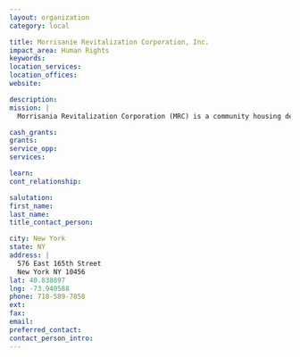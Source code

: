 ```yaml
---
layout: organization
category: local

title: Morrisanie Revitalization Corporation, Inc.
impact_area: Human Rights
keywords: 
location_services: 
location_offices: 
website: 

description: 
mission: |
  Morrisania Revitalization Corporation (MRC) is a community housing development organization founded almost 20 years ago to develop programs and activities designed to enhance the quality of life for the residents of the Morrisania community. MRC's primary goals are to improve housing and economic opportunities within the community and to provide supportive social services where needed. Working closely with Community Board 3, MRC provides a comprehensive array of programs and services to the community including research and planning, housing management, tenant/homeowner assistance, loan/grant application assistance, youth education and leadership development, and housing rehab/development.

cash_grants: 
grants: 
service_opp: 
services: 

learn: 
cont_relationship: 

salutation: 
first_name: 
last_name: 
title_contact_person: 

city: New York
state: NY
address: |
  576 East 165th Street  
  New York NY 10456
lat: 40.838897
lng: -73.940588
phone: 718-589-7858
ext: 
fax: 
email: 
preferred_contact: 
contact_person_intro: 
---
```

